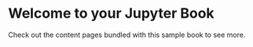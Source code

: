 # Welcome to your Jupyter Book

Check out the content pages bundled with this sample book to see more.

```{tableofcontents}
```
